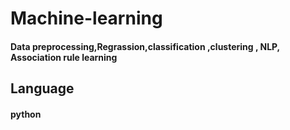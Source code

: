# Machine-learning

#### Data preprocessing,Regrassion,classification ,clustering , NLP, Association rule learning

## Language
#### python
